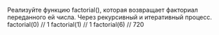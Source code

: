 Реализуйте функцию factorial(), которая возвращает факториал переданного ей числа.
Через рекурсивный и итеративный процесс. 
factorial(0) // 1
factorial(1) // 1
factorial(6) // 720